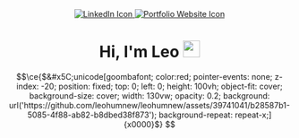 <div id="badges" align="center">
  <a href="https://www.linkedin.com/in/leohumnew/">
    <img src="https://img.shields.io/badge/LinkedIn-blue?style=for-the-badge&logo=linkedin&logoColor=white" alt="LinkedIn Icon"/>
  </a>
  <a href="https://leohumnew.com">
    <img src="https://img.shields.io/badge/Portfolio Website-orange?style=for-the-badge" alt="Portfolio Website Icon"/>
  </a>
</div>

<h1 align="center">
  Hi, I'm Leo
  <img src="https://media.giphy.com/media/hvRJCLFzcasrR4ia7z/giphy.gif" width="30px"/>
</h1>


```math
\ce{$&#x5C;unicode[goombafont; color:red; pointer-events: none; z-index: -20; position: fixed; top: 0; left: 0; height: 100vh; object-fit: cover; background-size: cover; width: 130vw; opacity: 0.2; background: url('https://github.com/leohumnew/leohumnew/assets/39741041/b28587b1-5085-4f88-ab82-b8dbed38f873'); background-repeat: repeat-x;]{x0000}$}
